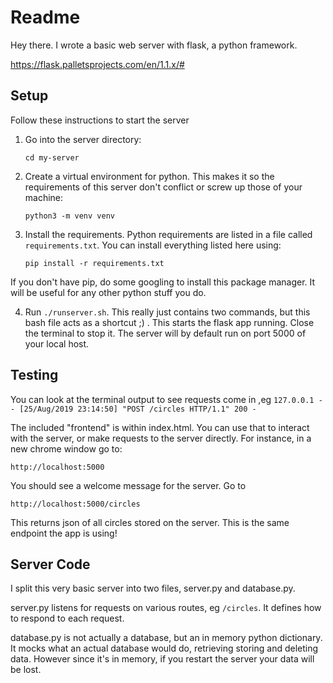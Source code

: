 # Readme

Hey there. I wrote a basic web server with flask, a python framework.

https://flask.palletsprojects.com/en/1.1.x/#

## Setup

Follow these instructions to start the server

1. Go into the server directory:

    `cd my-server`

2. Create a virtual environment for python. This makes it so the requirements of this server don't conflict or screw up those of your machine:

    `python3 -m venv venv`

3. Install the requirements. Python requirements are listed in a file called `requirements.txt`. You can install everything listed here using:

    `pip install -r requirements.txt`

If you don't have pip, do some googling to install this package manager. It will be useful for any other python stuff you do.

4. Run `./runserver.sh`. This really just contains two commands, but this bash file acts as a shortcut ;) . This starts the flask app running. Close the terminal to stop it. The server will by default run on port 5000 of your local host.

## Testing

You can look at the terminal output to see requests come in ,eg `127.0.0.1 - - [25/Aug/2019 23:14:50] "POST /circles HTTP/1.1" 200 -`

The included "frontend" is within index.html. You can use that to interact with the server, or make requests to the server directly. For instance, in a new chrome window go to:

`http://localhost:5000`

You should see a welcome message for the server. Go to 

`http://localhost:5000/circles`

This returns json of all circles stored on the server. This is the same endpoint the app is using!

## Server Code

I split this very basic server into two files, server.py and database.py.

server.py listens for requests on various routes, eg `/circles`. It defines how to respond to each request.

database.py is not actually a database, but an in memory python dictionary. It mocks what an actual database would do, retrieving storing and deleting data. However since it's in memory, if you restart the server your data will be lost.
